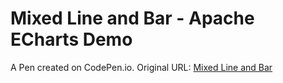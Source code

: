 # Mixed Line and Bar - Apache ECharts Demo

A Pen created on CodePen.io. Original URL: [Mixed Line and Bar](https://codepen.io/KazooTTT-Wang/pen/XJWRRzP)
